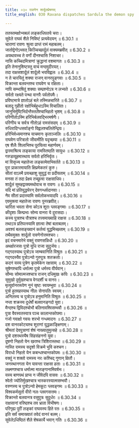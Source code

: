 ```yaml
---
title: ०३० रावणेन शार्दूलप्रेषणम्
title_english: 030 Ravana dispatches Sardula the demon spy

---
```

<div class="audioEmbed"  caption="श्रीराम-हरिसीताराममूर्ति-घनपाठिभ्यां वचनम्" src="https://archive.org/download/Ramayana-recitation-Sriram-harisItArAmamUrti-Ghanapaati-v2/Kanda_6/Kanda_6_YK-030-Ravana_dispatches_Sardula_the_demon-spy_1.mp3"></div>

ततस्तमक्षोभ्यबलं लङ्काधिपतये चराः।  
सुवेले राघवं शैले निविष्टं प्रत्यवेदयन् ॥ 6.30.1 ॥   
चाराणां रावणः श्रुत्वा प्राप्तं रामं महाबलम्।  
जातोद्वेगोऽभवत् किञ्चिच्छार्दूलं वाक्यमब्रवीत् ॥ 6.30.2 ॥   
अयथावच्च ते वर्णो दीनश्चासि निशाचर।  
नासि कच्चिदमित्राणां क्रुद्धानां वशमागतः ॥ 6.30.3 ॥   
इति तेनानुशिष्टस्तु वाचं मन्दमुदीरयत्।  
तदा राक्षसशार्दूलं शार्दूलो भयविह्वलः ॥ 6.30.4 ॥   
न ते चारयितुं शक्या राजन् वानरपुङ्गवाः ॥ 6.30.5 ॥   
विक्रान्ता बलवन्तश्च राघवेण च रक्षिताः।  
नापि सम्भाषितुं शक्याः सम्प्रश्नोऽत्र न लभ्यते ॥ 6.30.6 ॥   
सर्वतो रक्ष्यते पन्था वानरैः पर्वतोपमैः।  
प्रविष्टमात्रे ज्ञातोऽहं बले तस्मिन्नचारिते ॥ 6.30.7 ॥   
बलादू गृहीतो रक्षोभिर्बहुधाऽस्मि विचालितः।  
जानुभिर्मुष्टिभिर्दन्तैस्तलैश्चाभिहतो भृशम् ॥ 6.30.8 ॥   
परिणीतोऽस्मि हरिभिर्बलवद्भिरमर्षणैः।  
परिणीय च सर्वत्र नीतोऽहं रामसंसदम् ॥ 6.30.9 ॥   
रुधिरादिग्धसर्वाङ्गो विह्वलश्चलितेन्द्रियः।  
हरिभिर्वध्यमानश्च याचमानः कृताञ्जलिः ॥ 6.30.10 ॥   
राघवेण परित्रातो जीवामीति यदृच्छया ॥ 6.30.11 ॥   
एष शैलैः शिलाभिश्च पूरयित्वा महार्णवम्।  
द्वारमाश्रित्य लङ्काया रामस्तिष्ठति सायुधः ॥ 6.30.12 ॥   
गरुडव्यूहमास्थाय सर्वतो हरिभिर्वृतः।  
मां विसृज्य महातेजा लङ्कामेवाभिवर्तते ॥ 6.30.13 ॥   
पुरा प्राकारमायाति क्षिप्रमेकतरं कुरु।  
सीतां वाऽस्मै प्रयच्छाशु सुयुद्धं वा प्रदीयताम् ॥ 6.30.14 ॥   
मनसा तं तदा प्रेक्ष्य तच्छुत्वा राक्षसाधिपः।  
शार्दूलं सुमहद्वाक्यमथोवाच स रावणः ॥ 6.30.15 ॥   
यदि मां प्रतियुद्ध्येरन् देवगन्धर्वदानवाः।  
नैव सीतां प्रदास्यामि सर्वलोकभयादपि ॥ 6.30.16 ॥   
एवमुक्त्वा महातेजा रावणः पुनरब्रवीत्।  
चारिता भवता सेना कोऽत्र शूराः प्लवङ्गमाः ॥ 6.30.17 ॥   
कीदृशाः किम्प्रभाः सोम्य वानरा ये दुरासदाः।  
कस्य पुत्राश्च पौत्राश्च तत्त्वमाख्याहि राक्षस ॥ 6.30.18 ॥   
तथाऽत्र प्रतिपत्स्यामि ज्ञात्वा तेषां बलाबलम्।  
अवश्यं बलसङ्ख्यानं कर्तव्यं युद्धमिच्छताम् ॥ 6.30.19 ॥   
तथैवमुक्तः शार्दूलो रावणेनोत्तमश्चरः।  
इदं वचनमारेभे वक्तुं रावणसन्निधौ ॥ 6.30.20 ॥   
अथर्क्षरजसः पुत्रो युधि राजा सुदुर्जयः।  
गद्गदस्याथ पुत्रोऽत्र जाम्बवानिति विश्रुतः ॥ 6.30.21 ॥   
गद्गदस्यैव पुत्रोऽन्यो गुरुपुत्रः शतक्रतोः।  
कदनं यस्य पुत्रेण कृतमेकेन रक्षसाम् ॥ 6.30.22 ॥   
सुषेणश्चापि धर्मात्मा पुत्रो धर्मस्य वीर्यवान्।  
सौम्यः सोमात्मजश्चात्र राजन् दधिमुखः कपिः ॥ 6.30.23 ॥   
सुमुखो दुर्मुखश्चात्र वेगदर्शी च वानरः।  
मृत्युर्वानररूपेण नूनं सृष्टः स्वयम्भुवा ॥ 6.30.24 ॥   
पुत्रो हुतवहस्याथ नीलः सेनापतिः स्वयम्।  
अनिलस्य च पुत्रोऽत्र हनुमानिति विश्रुतः ॥ 6.30.25 ॥   
नप्ता शक्रस्य दुर्धर्षो बलवानङ्गदो युवा।  
मैन्दश्च द्विविदश्चोभौ बलिनावश्विसम्भवौ ॥ 6.30.26 ॥   
पुत्रा वैवस्वतस्यात्र पञ्च कालान्तकोपमाः।  
गजो गवाक्षो गवयः शरभो गन्धमादनः ॥ 6.30.27 ॥   
दश वानरकोट्यश्च शूराणां युद्धकाङ्क्षिणाम्।  
श्रीमतां देवपुत्राणां शेषं नाख्यातुमुत्सहे ॥ 6.30.28 ॥   
पुत्रो दशरथस्यैष सिंहसंहननो युवा।  
दूषणो निहतो येन खरश्च त्रिशिरास्तथा ॥ 6.30.29 ॥   
नास्ति रामस्य सदृशो विक्रमे भुवि कश्चन।  
विराधो निहतो येन कबन्धश्चान्तकोपमः ॥ 6.30.30 ॥   
वक्तुं न शक्तो रामस्य नरः कश्चिद् गुणान् क्षितौ।  
जनस्थानगता येन यावन्ता राक्षसा हताः ॥ 6.30.31 ॥   
लक्ष्मणश्चात्र धर्मात्मा मातङ्गानामिवर्षभः।  
यस्य बाणपथं प्राप्य न जीवेदपि वासवः ॥ 6.30.32 ॥   
श्वेतो ज्योतिर्मुखश्चात्र भास्करस्यात्मसम्भवौ।  
वरुणस्य च पुत्रोऽन्यो हेमकूटः प्लवङ्गमः ॥ 6.30.33 ॥   
विश्वकर्मसुतो वीरो नलः प्लवगसत्तमः।  
विक्रान्तो बलवानत्र वसुपुत्रः सुदुर्धरः ॥ 6.30.34 ॥   
राक्षसानां वरिष्ठश्च तव भ्राता विभीषणः।  
परिगृह्य पुरीं लङ्कां राघवस्य हिते रतः ॥ 6.30.35 ॥   
इति सर्वं समाख्यातं तवेदं वानरं बलम्।  
सुवेलेऽधिष्ठितं शैले शेषकार्ये भवान् गतिः ॥ 6.30.36 ॥   